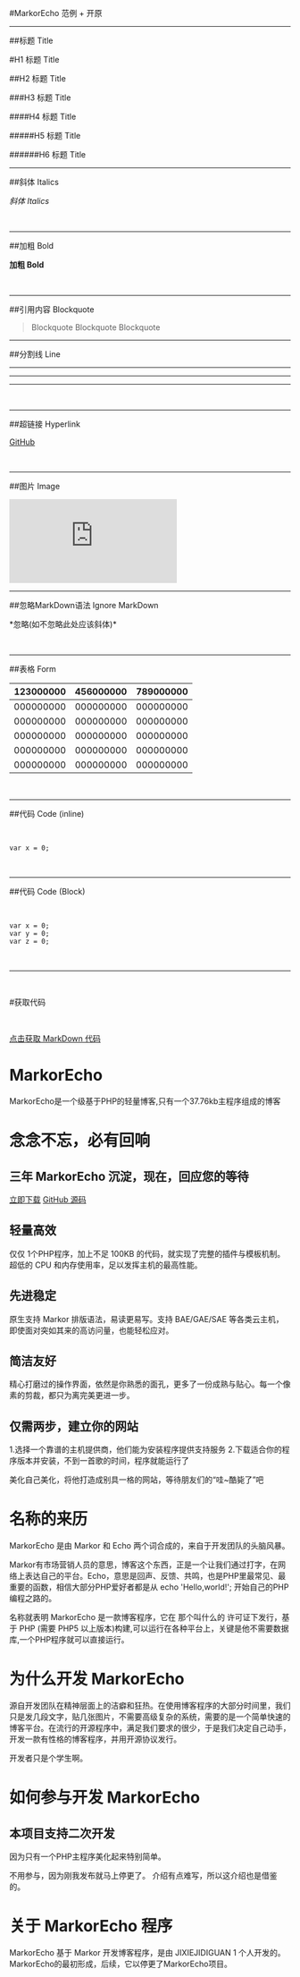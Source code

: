 #MarkorEcho 范例 + 开原


---

##标题 Title

#H1 标题 Title

##H2 标题 Title

###H3 标题 Title

####H4 标题 Title

#####H5 标题 Title

######H6 标题 Title

---

##斜体 Italics

*斜体 Italics*

<br>

---

##加粗 Bold

**加粗 Bold**

<br>

---

##引用内容 Blockquote

>Blockquote
>Blockquote
>Blockquote

---

##分割线 Line

---
***
---

<br>

---

##超链接 Hyperlink

[GitHub](https://github.com/)

<br>

---

##图片 Image

![JIXIEJIDIGUAN(Alt Text)](https://www.dmoe.cc/random.php)

---

##忽略MarkDown语法 Ignore MarkDown

\*忽略(如不忽略此处应该斜体)\*

<br>

---

##表格 Form

|123000000|456000000|789000000|
|--|--|--|
|000000000|000000000|000000000|
|000000000|000000000|000000000|
|000000000|000000000|000000000|
|000000000|000000000|000000000|
|000000000|000000000|000000000|

<br>

---

##代码 Code (inline)

<br>

`var x = 0;`

<br>

---

##代码 Code (Block)

<br>

```
var x = 0;
var y = 0;
var z = 0;
```

<br>

---

<br>

#获取代码

<br>

[点击获取 MarkDown 代码](blog/0markdown.md)




# MarkorEcho
MarkorEcho是一个级基于PHP的轻量博客,只有一个37.76kb主程序组成的博客


# 念念不忘，必有回响
## 三年 MarkorEcho 沉淀，现在，回应您的等待
[立即下载](http://jixiejidiguan.top/A2zml/Lswp/MarkorEcho.zip)   [GitHub 源码](https://github.com/aedelnz/MarkorEcho)

## 轻量高效
仅仅 1个PHP程序，加上不足 100KB 的代码，就实现了完整的插件与模板机制。超低的 CPU 和内存使用率，足以发挥主机的最高性能。

## 先进稳定
原生支持 Markor 排版语法，易读更易写。支持 BAE/GAE/SAE 等各类云主机，即使面对突如其来的高访问量，也能轻松应对。

## 简洁友好
精心打磨过的操作界面，依然是你熟悉的面孔，更多了一份成熟与贴心。每一个像素的剪裁，都只为离完美更进一步。

## 仅需两步，建立你的网站

1.选择一个靠谱的主机提供商，他们能为安装程序提供支持服务
2.下载适合你的程序版本并安装，不到一首歌的时间，程序就能运行了

美化自己美化，将他打造成别具一格的网站，等待朋友们的“哇~酷毙了”吧

# 名称的来历

MarkorEcho 是由 Markor 和 Echo 两个词合成的，来自于开发团队的头脑风暴。

Markor有市场营销人员的意思，博客这个东西，正是一个让我们通过打字，在网络上表达自己的平台。Echo，意思是回声、反馈、共鸣，也是PHP里最常见、最重要的函数，相信大部分PHP爱好者都是从 echo 'Hello,world!'; 开始自己的PHP编程之路的。

名称就表明 MarkorEcho 是一款博客程序，它在 那个叫什么的 许可证下发行，基于 PHP (需要 PHP5 以上版本)构建,可以运行在各种平台上，关键是他不需要数据库,一个PHP程序就可以直接运行。

# 为什么开发 MarkorEcho

源自开发团队在精神层面上的洁癖和狂热。在使用博客程序的大部分时间里，我们只是发几段文字，贴几张图片，不需要高级复杂的系统，需要的是一个简单快速的博客平台。在流行的开源程序中，满足我们要求的很少，于是我们决定自己动手，开发一款有性格的博客程序，并用开源协议发行。

开发者只是个学生啊。

# 如何参与开发 MarkorEcho
## 本项目支持二次开发

因为只有一个PHP主程序美化起来特别简单。

不用参与，因为刚我发布就马上停更了。
介绍有点难写，所以这介绍也是借鉴的。

# 关于 MarkorEcho 程序

MarkorEcho 基于 Markor 开发博客程序，是由 JIXIEJIDIGUAN 1 个人开发的。MarkorEcho的最初形成，后续，它以停更了MarkorEcho项目。

